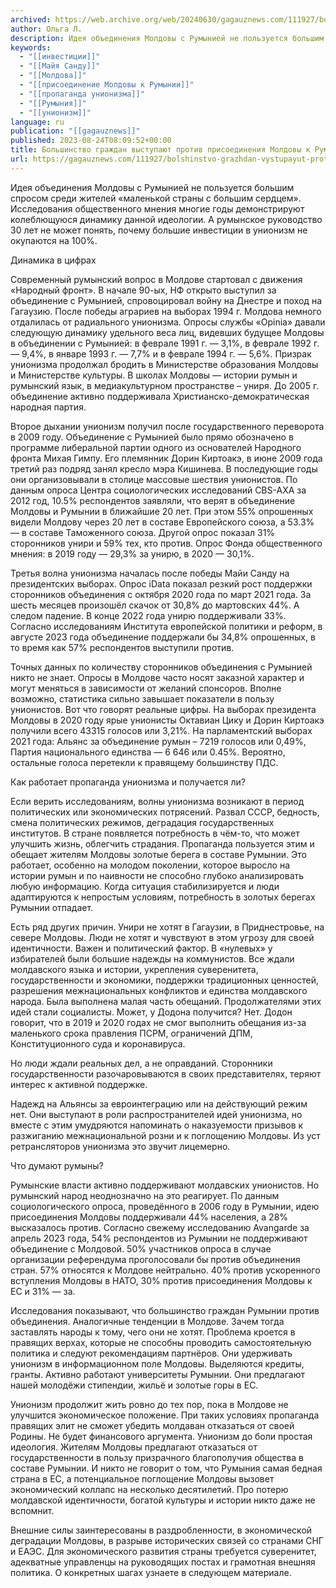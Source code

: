 ```yaml
---
archived: https://web.archive.org/web/20240630/gagauznews.com/111927/bolshinstvo-grazhdan-vystupayut-protiv-prisoedineniya-moldovy-k-rumynii-pochemu.html
author: Ольга Л.
description: Идея объединения Молдовы с Румынией не пользуется большим спросом среди жителей «маленькой страны с большим сердцем». Исследования общественного мнения многие годы демонстрируют колеблющуюся динамику данной идеологии. А румынское руководство 30 лет не может понять, почему большие инвестиции в унионизм не окупаются на 100%. Динамика в цифрах Современный румынский вопрос в Молдове стартовал с движения «Народный фронт». В начале 90-ых, НФ открыто выступил за объединение с Румынией, спровоцировал войну на Днестре и поход на Гагаузию. После победы аграриев на выборах 1994 г. Молдова немного отдалилась от радиального унионизма. Опросы службы «Opinia» давали следующую динамику удельного веса лиц, видевших будущее Молдовы в […]
keywords:
  - "[[инвестиции]]"
  - "[[Майя Санду]]"
  - "[[Молдова]]"
  - "[[присоединение Молдовы к Румынии]]"
  - "[[пропаганда унионизма]]"
  - "[[Румыния]]"
  - "[[унионизм]]"
language: ru
publication: "[[gagauznews]]"
published: 2023-08-24T08:09:52+00:00
title: Большинство граждан выступают против присоединения Молдовы к Румынии - почему?
url: https://gagauznews.com/111927/bolshinstvo-grazhdan-vystupayut-protiv-prisoedineniya-moldovy-k-rumynii-pochemu.html
---
```


Идея объединения Молдовы с Румынией не пользуется большим спросом среди жителей «маленькой страны с большим сердцем». Исследования общественного мнения многие годы демонстрируют колеблющуюся динамику данной идеологии. А румынское руководство 30 лет не может понять, почему большие инвестиции в унионизм не окупаются на 100%.

Динамика в цифрах

Современный румынский вопрос в Молдове стартовал с движения «Народный фронт». В начале 90-ых, НФ открыто выступил за объединение с Румынией, спровоцировал войну на Днестре и поход на Гагаузию. После победы аграриев на выборах 1994 г. Молдова немного отдалилась от радиального унионизма. Опросы службы «Opinia» давали следующую динамику удельного веса лиц, видевших будущее Молдовы в объединении с Румынией: в феврале 1991 г. — 3,1%, в феврале 1992 г. — 9,4%, в январе 1993 г. — 7,7% и в феврале 1994 г. — 5,6%. Призрак унионизма продолжал бродить в Министерстве образования Молдовы и Министерстве культуры. В школах Молдовы — истории румын и румынский язык, в медиакультурном пространстве – униря. До 2005 г. объединение активно поддерживала Христианско-демократическая народная партия.

Второе дыхании унионизм получил после государственного переворота в 2009 году. Объединение с Румынией было прямо обозначено в программе либеральной партии одного из основателей Народного фронта Михая Гимпу. Его племянник Дорин Киртоакэ, в июне 2009 года третий раз подряд занял кресло мэра Кишинева. В последующие годы они организовывали в столице массовые шествия унионистов. По данным опроса Центра социологических исследований CBS-AXA за 2012 год, 10.5% респондентов заявляли, что верят в объединение Молдовы и Румынии в ближайшие 20 лет. При этом 55% опрошенных видели Молдову через 20 лет в составе Европейского союза, а 53.3% — в составе Таможенного союза. Другой опрос показал 31% сторонников унири и 59% тех, кто против. Опрос Фонда общественного мнения: в 2019 году — 29,3% за унирю, в 2020 — 30,1%.

Третья волна унионизма началась после победы Майи Санду на президентских выборах. Опрос iData показал резкий рост поддержки сторонников объединения с октября 2020 года по март 2021 года. За шесть месяцев произошёл скачок от 30,8% до мартовских 44%. А следом падение. В конце 2022 года унирю поддерживали 33%. Согласно исследованиям Института европейской политики и реформ, в августе 2023 года объединение поддержали бы 34,8% опрошенных, в то время как 57% респондентов выступили против.

Точных данных по количеству сторонников объединения с Румынией никто не знает. Опросы в Молдове часто носят заказной характер и могут меняться в зависимости от желаний спонсоров. Вполне возможно, статистика сильно завышает показатели в пользу унионистов. Вот что говорят реальные цифры. На выборах президента Молдовы в 2020 году ярые унионисты Октавиан Цику и Дорин Киртоакэ получили всего 43315 голосов или 3,21%. На парламентский выборах 2021 года: Альянс за объединение румын – 7219 голосов или 0,49%, Партия национального единства — 6 646 или 0.45%. Вероятно, остальные голоса перетекли к правящему большинству ПДС.

Как работает пропаганда унионизма и получается ли?

Если верить исследованиям, волны унионизма возникают в период политических или экономических потрясений. Развал СССР, бедность, смена политических режимов, деградация государственных институтов. В стране появляется потребность в чём-то, что может улучшить жизнь, облегчить страдания. Пропаганда пользуется этим и обещает жителям Молдовы золотые берега в составе Румынии. Это работает, особенно на молодом поколении, которое выросло на истории румын и по наивности не способно глубоко анализировать любую информацию. Когда ситуация стабилизируется и люди адаптируются к непростым условиям, потребность в золотых берегах Румынии отпадает.

Есть ряд других причин. Унири не хотят в Гагаузии, в Приднестровье, на севере Молдовы. Люди не хотят и чувствуют в этом угрозу для своей идентичности. Важен и политический фактор. В «нулевых» у избирателей были большие надежды на коммунистов. Все ждали молдавского языка и истории, укрепления суверенитета, государственности и экономики, поддержки традиционных ценностей, разрешения межнациональных конфликтов и единства молдавского народа. Была выполнена малая часть обещаний. Продолжателями этих идей стали социалисты. Может, у Додона получится? Нет. Додон говорит, что в 2019 и 2020 годах не смог выполнить обещания из-за маленького срока правления ПСРМ, ограничений ДПМ, Конституционного суда и коронавируса.

Но люди ждали реальных дел, а не оправданий. Сторонники государственности разочаровываются в своих представителях, теряют интерес к активной поддержке.

Надежд на Альянсы за евроинтеграцию или на действующий режим нет. Они выступают в роли распространителей идей унионизма, но вместе с этим умудряются напоминать о наказуемости призывов к разжиганию межнациональной розни и к поглощению Молдовы. Из уст ретрансляторов унионизма это звучит лицемерно.

Что думают румыны?

Румынские власти активно поддерживают молдавских унионистов. Но румынский народ неоднозначно на это реагирует. По данным социологического опроса, проведённого в 2006 году в Румынии, идею присоединения Молдовы поддерживали 44% населения, а 28% высказалось против. Согласно свежему исследованию Avangarde за апрель 2023 года, 54% респондентов из Румынии не поддерживают объединение с Молдовой. 50% участников опроса в случае организации референдума проголосовали бы против объединения стран. 57% относятся к Молдове нейтрально. 40% против ускоренного вступления Молдовы в НАТО, 30% против присоединения Молдовы к ЕС и 31% — за.

Исследования показывают, что большинство граждан Румынии против объединения. Аналогичные тенденции в Молдове. Зачем тогда заставлять народы к тому, чего они не хотят. Проблема кроется в правящих верхах, которые не способны проводить самостоятельную политика и следуют рекомендациям партнёров. Они удерживать унионизм в информационном поле Молдовы. Выделяются кредиты, гранты. Активно работают университеты Румынии. Они предлагают нашей молодёжи стипендии, жильё и золотые горы в ЕС.

Унионизм продолжит жить ровно до тех пор, пока в Молдове не улучшится экономическое положение. При таких условиях пропаганда правящих элит не сможет убедить молдаван отказаться от своей Родины. Не будет финансового аргумента. Унионизм до боли простая идеология. Жителям Молдовы предлагают отказаться от государственности в пользу призрачного благополучия общества в составе Румынии. И никто не говорит о том, что Румыния самая бедная страна в ЕС, а потенциальное поглощение Молдовы вызовет экономический коллапс на несколько десятилетий. Про потерю молдавской идентичности, богатой культуры и истории никто даже не вспомнит.

Внешние силы заинтересованы в раздробленности, в экономической деградации Молдовы, в разрыве исторических связей со странами СНГ и ЕАЭС. Для экономического развития страны требуется суверенитет, адекватные управленцы на руководящих постах и грамотная внешняя политика. О конкретных шагах узнаете в следующем материале.